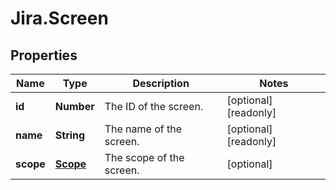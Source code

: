# Jira.Screen

## Properties

Name | Type | Description | Notes
------------ | ------------- | ------------- | -------------
**id** | **Number** | The ID of the screen. | [optional] [readonly] 
**name** | **String** | The name of the screen. | [optional] [readonly] 
**scope** | [**Scope**](Scope.md) | The scope of the screen. | [optional] 



